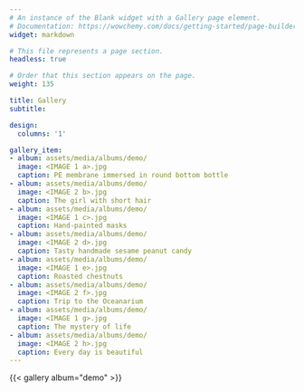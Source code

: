 ```yaml
---
# An instance of the Blank widget with a Gallery page element.
# Documentation: https://wowchemy.com/docs/getting-started/page-builder/
widget: markdown

# This file represents a page section.
headless: true

# Order that this section appears on the page.
weight: 135

title: Gallery
subtitle:

design:
  columns: '1'

gallery_item:
- album: assets/media/albums/demo/
  image: <IMAGE 1 a>.jpg
  caption: PE membrane immersed in round bottom bottle
- album: assets/media/albums/demo/
  image: <IMAGE 2 b>.jpg
  caption: The girl with short hair
- album: assets/media/albums/demo/
  image: <IMAGE 1 c>.jpg
  caption: Hand-painted masks
- album: assets/media/albums/demo/
  image: <IMAGE 2 d>.jpg
  caption: Tasty handmade sesame peanut candy
- album: assets/media/albums/demo/
  image: <IMAGE 1 e>.jpg
  caption: Roasted chestnuts
- album: assets/media/albums/demo/
  image: <IMAGE 2 f>.jpg
  caption: Trip to the Oceanarium
- album: assets/media/albums/demo/
  image: <IMAGE 1 g>.jpg
  caption: The mystery of life
- album: assets/media/albums/demo/
  image: <IMAGE 2 h>.jpg
  caption: Every day is beautiful
---
```


{{< gallery album="demo" >}}



